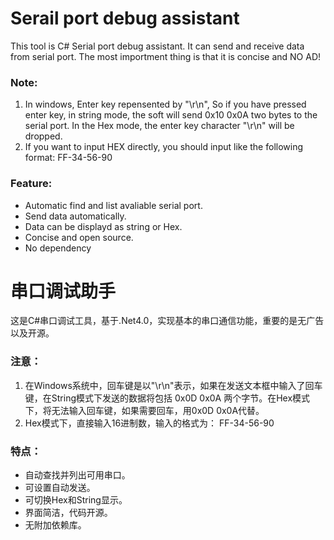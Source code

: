 Serail port debug assistant
======
This tool is C# Serial port debug assistant. It can send and receive data from serial port. The most importment thing is that it is concise and NO AD!
### Note:
1. In windows, Enter key repensented by "\r\n", So if you have pressed enter key, in string mode, the soft will send 0x10 0x0A two bytes to the serial port. In the Hex mode, the enter key character "\r\n" will be dropped. 
2. If you want to input HEX directly, you should input like the following format:
     FF-34-56-90

### Feature:
* Automatic find and list avaliable serial port.
* Send data automatically.
* Data can be displayd as string or Hex.
* Concise and open source.
* No dependency

串口调试助手
=====
这是C#串口调试工具，基于.Net4.0，实现基本的串口通信功能，重要的是无广告以及开源。
### 注意：

1. 在Windows系统中，回车键是以"\r\n"表示，如果在发送文本框中输入了回车键，在String模式下发送的数据将包括 0x0D 0x0A 两个字节。在Hex模式下，将无法输入回车键，如果需要回车，用0x0D 0x0A代替。
2. Hex模式下，直接输入16进制数，输入的格式为：
     FF-34-56-90

### 特点：
* 自动查找并列出可用串口。
* 可设置自动发送。
* 可切换Hex和String显示。
* 界面简洁，代码开源。
* 无附加依赖库。

